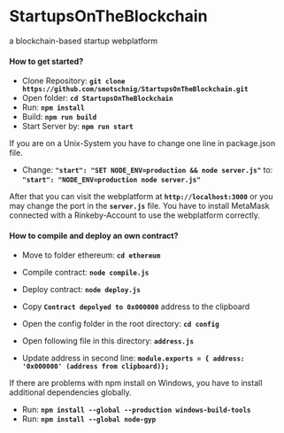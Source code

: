 # StartupsOnTheBlockchain
a blockchain-based startup webplatform

#### How to get started?

* Clone Repository: __`git clone https://github.com/smotschnig/StartupsOnTheBlockchain.git`__
* Open folder: __`cd StartupsOnTheBlockchain`__
* Run: __`npm install`__
* Build: __`npm run build`__
* Start Server by: __`npm run start`__

If you are on a Unix-System you have to change one line in package.json file.
* Change: __`"start": "SET NODE_ENV=production && node server.js"`__ to: __`"start": "NODE_ENV=production node server.js"`__

After that you can visit the webplatform at __`http://localhost:3000`__ or you may change the port in the __`server.js`__ file.
You have to install MetaMask connected with a Rinkeby-Account to use the webplatform correctly. 

#### How to compile and deploy an own contract?

* Move to folder ethereum: __`cd ethereum`__
* Compile contract: __`node compile.js`__
* Deploy contract: __`node deploy.js`__
* Copy __`Contract depolyed to 0x000000`__ address to the clipboard

* Open the config folder in the root directory: __`cd config`__
* Open following file in this directory: __`address.js`__
* Update address in second line: __`module.exports = { address: '0x000000' (address from clipboard)};`__
  
If there are problems with npm install on Windows, you have to install additional dependencies globally.
* Run: __`npm install --global --production windows-build-tools`__
* Run: __`npm install --global node-gyp`__
